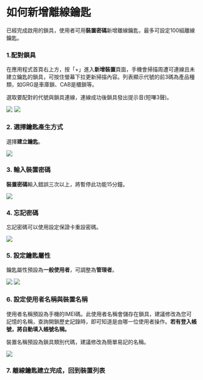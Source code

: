 # 如何新增離線鑰匙

已經完成啟用的鎖具，使用者可用**裝置密碼**新增離線鑰匙，最多可設定100組離線鑰匙。

### 1.配對鎖具

在應用程式首頁右上方，按「+」進入**新增裝置**頁面，手機會掃描周遭可連線且未建立鑰匙的鎖具，可按住螢幕下拉更新掃描內容。列表顯示代號的前3碼為產品種類，如GRG是車庫鎖、CAB是櫃鎖等。

選取要配對的代號與鎖具連線，連線成功後鎖具發出提示音\(短嗶3聲\)。

![](https://userstartw.files.wordpress.com/2018/12/Screenshot_2018-12-20-14-44-52-375_com.userstar.phonekey.png)  ![](https://userstartw.files.wordpress.com/2018/12/Screenshot_2018-12-21-10-37-31-514_com.userstar.phonekey.png)

### 2. 選擇鑰匙產生方式

選擇**建立鑰匙**。

![](https://userstartw.files.wordpress.com/2018/12/Screenshot_2018-12-20-17-23-24-129_com.userstar.phonekey.png)

### 3. 輸入裝置密碼

**裝置密碼**輸入錯誤三次以上，將暫停此功能15分鐘。

![](https://userstartw.files.wordpress.com/2018/12/Screenshot_2018-12-21-10-56-50-158_com.userstar.phonekey.png)

### 4. 忘記密碼

忘記密碼可以使用設定保證卡重設密碼。

![](https://userstartw.files.wordpress.com/2018/12/Screenshot_2018-12-20-17-22-47-532_com.userstar.phonekey.png)

### 5. 設定鑰匙屬性

鑰匙屬性預設為**一般使用者**，可調整為**管理者**。

![](https://userstartw.files.wordpress.com/2018/12/Screenshot_2018-12-20-17-23-51-007_com.userstar.phonekey.png) ![](https://userstartw.files.wordpress.com/2018/12/Screenshot_2018-12-20-17-23-56-408_com.userstar.phonekey.png)

### 6. 設定使用者名稱與裝置名稱

使用者名稱預設為手機的IMEI碼。此使用者名稱會儲存在鎖具，建議修改為您可記憶的名稱，查詢開鎖歷史記錄時，即可知道是由哪一位使用者操作。**若有登入帳號，將自動填入帳號名稱。**

裝置名稱預設為鎖具類別代碼，建議修改為簡單易記的名稱。

![](https://userstartw.files.wordpress.com/2018/12/Screenshot_2018-12-21-16-03-45-666_com.userstar.phonekey.png)

### 7. 離線鑰匙建立完成，回到裝置列表



